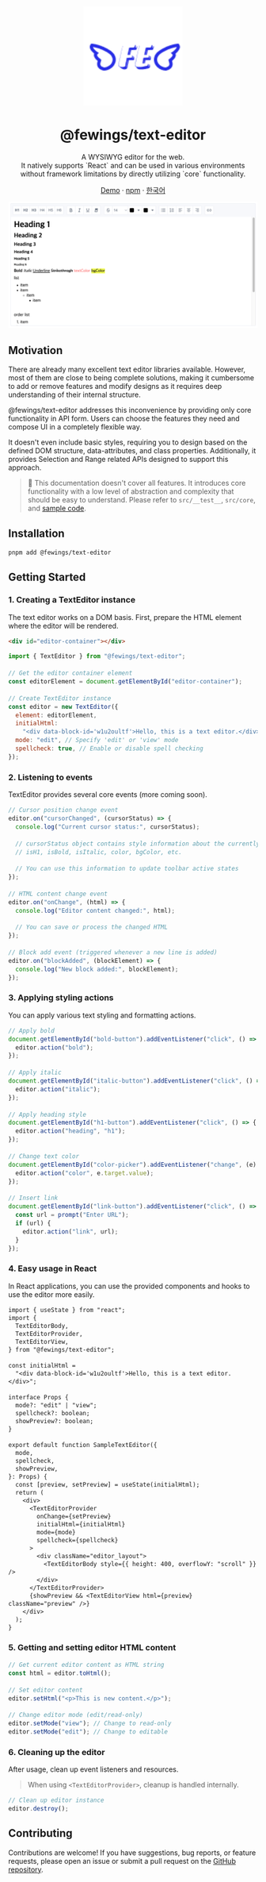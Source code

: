 <p align="center">
    <a href="https://github.com/livemehere/fewings">
        <img src="https://github.com/livemehere/fewings/blob/master/img/logo.png?raw=true" alt="logo" width="200" />
    </a>
    <h1 align="center">@fewings/text-editor</h1>      
    <p align="center">
    A WYSIWYG editor for the web.
    <br/>
    It natively supports `React` and can be used in various environments without framework limitations by directly utilizing `core` functionality.
    </p>
    <p align="center">
        <a href="https://livemehere.github.io/fewings/?path=/story/text-editor-sample--default">Demo</a>
         &middot;
        <a href="https://www.npmjs.com/package/@fewings/text-editor">npm</a>
        &middot;
        <a href="https://github.com/livemehere/fewings/blob/master/packages/text-editor/README.ko.md">한국어</a>
    </p>
</>

![alt text](docs/example1.png)

## Motivation

There are already many excellent text editor libraries available.
However, most of them are close to being complete solutions, making it cumbersome to add or remove features and modify designs as it requires deep understanding of their internal structure.

@fewings/text-editor addresses this inconvenience by providing only core functionality in API form.
Users can choose the features they need and compose UI in a completely flexible way.

It doesn't even include basic styles, requiring you to design based on the defined DOM structure, data-attributes, and class properties.
Additionally, it provides Selection and Range related APIs designed to support this approach.

> 🙏 This documentation doesn't cover all features. It introduces core functionality with a low level of abstraction and complexity that should be easy to understand. Please refer to `src/__test__`, `src/core`, and [sample code](https://github.com/livemehere/fewings/tree/master/examples/stories/textEditor/sample).

## Installation

```bash
pnpm add @fewings/text-editor
```

## Getting Started

### 1. Creating a TextEditor instance

The text editor works on a DOM basis. First, prepare the HTML element where the editor will be rendered.

```html
<div id="editor-container"></div>
```

```javascript
import { TextEditor } from "@fewings/text-editor";

// Get the editor container element
const editorElement = document.getElementById("editor-container");

// Create TextEditor instance
const editor = new TextEditor({
  element: editorElement,
  initialHtml:
    "<div data-block-id='w1u2oultf'>Hello, this is a text editor.</div>", // Initial HTML content ⚠️ Must follow the DOM structure mentioned earlier (direct child elements must be HTMLDivElement with data-block-id)
  mode: "edit", // Specify 'edit' or 'view' mode
  spellcheck: true, // Enable or disable spell checking
});
```

### 2. Listening to events

TextEditor provides several core events (more coming soon).

```javascript
// Cursor position change event
editor.on("cursorChanged", (cursorStatus) => {
  console.log("Current cursor status:", cursorStatus);

  // cursorStatus object contains style information about the currently selected text:
  // isH1, isBold, isItalic, color, bgColor, etc.

  // You can use this information to update toolbar active states
});

// HTML content change event
editor.on("onChange", (html) => {
  console.log("Editor content changed:", html);

  // You can save or process the changed HTML
});

// Block add event (triggered whenever a new line is added)
editor.on("blockAdded", (blockElement) => {
  console.log("New block added:", blockElement);
});
```

### 3. Applying styling actions

You can apply various text styling and formatting actions.

```javascript
// Apply bold
document.getElementById("bold-button").addEventListener("click", () => {
  editor.action("bold");
});

// Apply italic
document.getElementById("italic-button").addEventListener("click", () => {
  editor.action("italic");
});

// Apply heading style
document.getElementById("h1-button").addEventListener("click", () => {
  editor.action("heading", "h1");
});

// Change text color
document.getElementById("color-picker").addEventListener("change", (e) => {
  editor.action("color", e.target.value);
});

// Insert link
document.getElementById("link-button").addEventListener("click", () => {
  const url = prompt("Enter URL");
  if (url) {
    editor.action("link", url);
  }
});
```

### 4. Easy usage in React

In React applications, you can use the provided components and hooks to use the editor more easily.

```tsx
import { useState } from "react";
import {
  TextEditorBody,
  TextEditorProvider,
  TextEditorView,
} from "@fewings/text-editor";

const initialHtml =
  "<div data-block-id='w1u2oultf'>Hello, this is a text editor.</div>";

interface Props {
  mode?: "edit" | "view";
  spellcheck?: boolean;
  showPreview?: boolean;
}

export default function SampleTextEditor({
  mode,
  spellcheck,
  showPreview,
}: Props) {
  const [preview, setPreview] = useState(initialHtml);
  return (
    <div>
      <TextEditorProvider
        onChange={setPreview}
        initialHtml={initialHtml}
        mode={mode}
        spellcheck={spellcheck}
      >
        <div className="editor_layout">
          <TextEditorBody style={{ height: 400, overflowY: "scroll" }} />
        </div>
      </TextEditorProvider>
      {showPreview && <TextEditorView html={preview} className="preview" />}
    </div>
  );
}
```

### 5. Getting and setting editor HTML content

```javascript
// Get current editor content as HTML string
const html = editor.toHtml();

// Set editor content
editor.setHtml("<p>This is new content.</p>");

// Change editor mode (edit/read-only)
editor.setMode("view"); // Change to read-only
editor.setMode("edit"); // Change to editable
```

### 6. Cleaning up the editor

After usage, clean up event listeners and resources.

> When using `<TextEditorProvider>`, cleanup is handled internally.

```javascript
// Clean up editor instance
editor.destroy();
```

## Contributing

Contributions are welcome! If you have suggestions, bug reports, or feature requests, please open an issue or submit a pull request on the [GitHub repository](https://github.com/livemehere/fewings).
